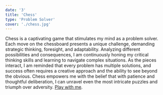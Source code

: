 ```yaml
---
date: '3'
title: 'Chess'
type: 'Problem Solver'
cover: './chess.jpg'
---
```


Chess is a captivating game that stimulates my mind as a problem solver. Each move on the chessboard presents a unique challenge, demanding strategic thinking, foresight, and adaptability. Analyzing different possibilities and consequences, I am continuously honing my critical thinking skills and learning to navigate complex situations. As the pieces interact, I am reminded that every problem has multiple solutions, and success often requires a creative approach and the ability to see beyond the obvious. Chess empowers me with the belief that with patience and thoughtful deliberation, I can unravel even the most intricate puzzles and triumph over adversity.
[Play with me](https://play.chess.com/rqfNm).
